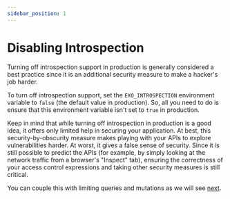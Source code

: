 ```yaml
---
sidebar_position: 1
---
```


# Disabling Introspection

Turning off introspection support in production is generally considered a best practice since it is an additional security measure to make a hacker's job harder.

To turn off introspection support, set the `EXO_INTROSPECTION` environment variable to `false` (the default value in production). So, all you need to do is ensure that this environment variable isn't set to `true` in production.

Keep in mind that while turning off introspection in production is a good idea, it offers only limited help in securing your application. At best, this security-by-obscurity measure makes playing with your APIs to explore vulnerabilities harder. At worst, it gives a false sense of security. Since it is still possible to predict the APIs (for example, by simply looking at the network traffic from a browser's "Inspect" tab), ensuring the correctness of your access control expressions and taking other security measures is still critical.

You can couple this with limiting queries and mutations as we will see [next](./trusted-documents.md).
